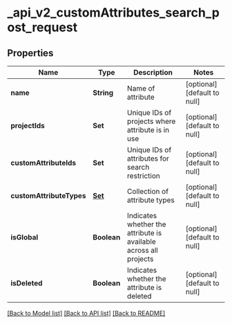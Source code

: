 # _api_v2_customAttributes_search_post_request
## Properties

| Name | Type | Description | Notes |
|------------ | ------------- | ------------- | -------------|
| **name** | **String** | Name of attribute | [optional] [default to null] |
| **projectIds** | **Set** | Unique IDs of projects where attribute is in use | [optional] [default to null] |
| **customAttributeIds** | **Set** | Unique IDs of attributes for search restriction | [optional] [default to null] |
| **customAttributeTypes** | [**Set**](CustomAttributeTypesEnum.md) | Collection of attribute types | [optional] [default to null] |
| **isGlobal** | **Boolean** | Indicates whether the attribute is available across all projects | [optional] [default to null] |
| **isDeleted** | **Boolean** | Indicates whether the attribute is deleted | [optional] [default to null] |

[[Back to Model list]](../README.md#documentation-for-models) [[Back to API list]](../README.md#documentation-for-api-endpoints) [[Back to README]](../README.md)

